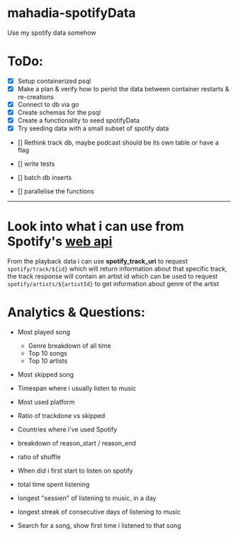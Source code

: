 # mahadia-spotifyData
Use my spotify data somehow

# ToDo:
- [x] Setup containerized psql  
- [x] Make a plan & verify how to perist the data between container restarts & re-creations  
- [x] Connect to db via go
- [x] Create schemas for the psql  
- [x] Create a functionality to seed spotifyData
- [x] Try seeding data with a small subset of spotify data
- [] Rethink track db, maybe podcast should be its own table or have a flag
- [] write tests
- [] batch db inserts

- [] parallelise the functions

---
# Look into what i can use from Spotify's [web api](https://developer.spotify.com/documentation/web-api)

From the playback data i can use **spotify_track_uri** to request `spotify/track/${id}`
which will return information about that specific track, the track response will contain an artist id which can be used to request `spotify/artists/${artistId}` to get information about genre of the artist

# Analytics & Questions:
- Most played song
    - Genre breakdown of all time
    - Top 10 songs
    - Top 10 artists
- Most skipped song
- Timespan where i usually listen to music
- Most used platform
- Ratio of trackdone vs skipped
- Countries where i've used Spotify
- breakdown of reason_start / reason_end
- ratio of shuffle
- When did i first start to listen on spotify
- total time spent listening
- longest "sessien" of listening to music, in a day
- longest streak of consecutive days of listening to music

- Search for a song, show first time i listened to that song
